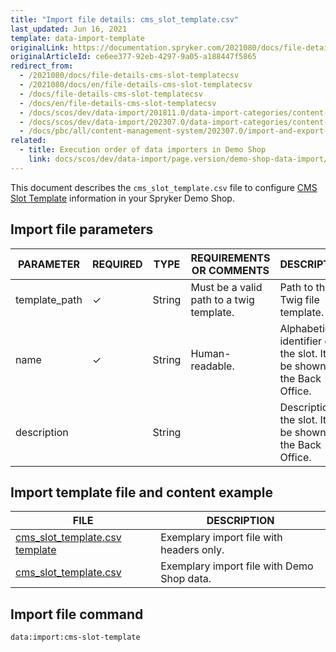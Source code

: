 ```yaml
---
title: "Import file details: cms_slot_template.csv"
last_updated: Jun 16, 2021
template: data-import-template
originalLink: https://documentation.spryker.com/2021080/docs/file-details-cms-slot-templatecsv
originalArticleId: ce6ee377-92eb-4297-9a05-a188447f5865
redirect_from:
  - /2021080/docs/file-details-cms-slot-templatecsv
  - /2021080/docs/en/file-details-cms-slot-templatecsv
  - /docs/file-details-cms-slot-templatecsv
  - /docs/en/file-details-cms-slot-templatecsv
  - /docs/scos/dev/data-import/201811.0/data-import-categories/content-management/file-details-cms-slot-template.csv.html
  - /docs/scos/dev/data-import/202307.0/data-import-categories/content-management/file-details-cms-slot-template.csv.html  
  - /docs/pbc/all/content-management-system/202307.0/import-and-export-data/file-details-cms-slot-template.csv.html  
related:
  - title: Execution order of data importers in Demo Shop
    link: docs/scos/dev/data-import/page.version/demo-shop-data-import/execution-order-of-data-importers-in-demo-shop.html
---
```


This document describes the `cms_slot_template.csv` file to configure  [CMS Slot Template](/docs/pbc/all/content-management-system/{{page.version}}/base-shop/tutorials-and-howtos/howto-create-cms-templates.html#template-with-slots) information in your Spryker Demo Shop.



## Import file parameters



| PARAMETER | REQUIRED | TYPE | REQUIREMENTS OR COMMENTS | DESCRIPTION |
| --- | --- | --- | --- | --- |
| template_path | &check;  | String |Must be a valid path to a twig template. | Path to the Twig file template. |
| name |  &check;  | String | Human-readable. | Alphabetical identifier of the slot. It will be shown in the Back Office. |
| description |    | String |  | Description of the slot. It will be shown in the Back Office. |





## Import template file and content example



| FILE | DESCRIPTION |
| --- | --- |
| [cms_slot_template.csv template](https://spryker.s3.eu-central-1.amazonaws.com/docs/Developer+Guide/Back-End/Data+Manipulation/Data+Ingestion/Data+Import/Data+Import+Categories/Content+Management/Template+cms_slot_template.csv) |  Exemplary import file with headers only.  |
| [cms_slot_template.csv](https://spryker.s3.eu-central-1.amazonaws.com/docs/Developer+Guide/Back-End/Data+Manipulation/Data+Ingestion/Data+Import/Data+Import+Categories/Content+Management/cms_slot_template.csv) | Exemplary import file with Demo Shop data. |

## Import file command

```bash
data:import:cms-slot-template
```
